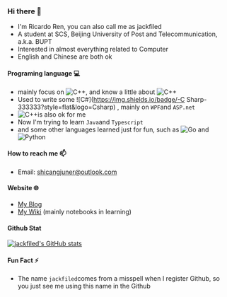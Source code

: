 ### Hi there 👋

- I'm Ricardo Ren, you can also call me as jackfiled
- A student at SCS, Beijing University of Post and Telecommunication, a.k.a. BUPT
- Interested in almost everything related to Computer
- English and Chinese are both ok

#### Programing language 💻

- mainly focus on ![C++](https://img.shields.io/badge/-C-333333?style=flat&logo=C), and know a little about ![C++](https://img.shields.io/badge/-C++-333333?style=flat&logo=C%2B%2B)
- Used to write some ![C#](https://img.shields.io/badge/-C Sharp-333333?style=flat&logo=Csharp) , mainly on `WPF`and `ASP.net`
-  ![C++](https://img.shields.io/badge/-Arduino-333333?style=flat&logo=arduino)is also ok for me
- Now I'm trying to learn `Java`and `Typescript`
- and some other languages learned just for fun, such as ![Go](https://img.shields.io/badge/-Go-333333?style=flat&logo=Go) and ![Python](https://img.shields.io/badge/-Python-333333?style=flat&logo=Python)

#### How to reach me 📫

-  Email: [shicangjuner@outlook.com](mailto:shicangjuner@outlook.com)

#### Website 🌐

-  [My Blog](https://rrricardo.top/blog/)
- [My Wiki](https://rrricardo.top/wiki/) (mainly notebooks in learning)

#### Github Stat

 [![jackfiled's GitHub stats](https://github-readme-stats.vercel.app/api?username=jackfiled)](https://github.com/jackfiled)

#### Fun Fact ⚡

- The name `jackfiled`comes from a misspell when I register Github, so you just see me using this name in the Github



